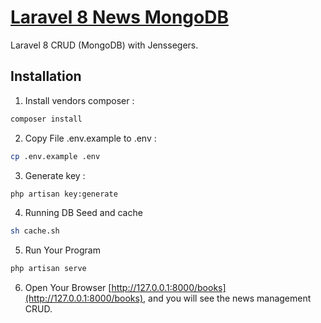 
# [Laravel 8 News MongoDB](https://github.com/GallanSJK/crud-laravel-mongodb-jenssegers)

Laravel 8 CRUD (MongoDB) with Jenssegers.

## Installation

1. Install vendors composer :

```bash
composer install
```

2. Copy File .env.example to .env :

```bash
cp .env.example .env
```

3. Generate key :

```bash
php artisan key:generate
```

4. Running DB Seed and cache
```bash
sh cache.sh
```

5. Run Your Program
```bash
php artisan serve
```

6. Open Your Browser [http://127.0.0.1:8000/books](http://127.0.0.1:8000/books), and you will see the news management CRUD.


<!-- ## Login API

```text
Admin
email : admin@gmail.com
password : 1245678


Redaktur
email : redaktur@gmail.com
password : 1245678


Reporter
email : reporter@gmail.com
password : 1245678
``` -->
